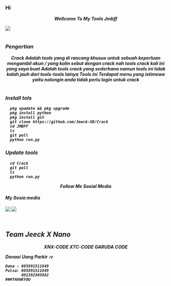 ### Hi 


<p align="center">
<i> <b> Wellcome To My Tools Jmbff<i>
<p align="center">
</p>
<img src="https://user-images.githubusercontent.com/114745698/201603539-beca244e-6819-47ec-aa6a-d7ebfb4a5543.jpg">
</p>
<p align="center">

#
### Pengertian
  
<p align="center">
<i> <b> Crack Adalah tools yang di rancang khusus untuk sebuah keperluan mengambil akun / yang kalin sebut dengan crack nah tools crack kali ini yang saya buat Adalah tools crack yang sederhana namun tools ini tidak kalah jauh dari tools-tools lainya Tools ini Terdapat menu yang istimewa yaitu nolongin anda tidak perlu login untuk crack </b> <i>

  
#
### Install tols
      pkg upadate && pkg upgrade
      pkg install python
      pkg install git
      git clone https://github.com/Jeeck-XD/Crack
      cd JMBFF
      ls
      git pull
      python run.py


      
     
     
### Update tools 
      cd Crack
      git pull
      ls
      python run.py




<p align="center">
<i> <b> Follow Me Sosial Media</b> </i>
</p
</p
  
#
####    My Sosia media
[![](https://img.shields.io/badge/Facebook-blue?logo=Facebook&logoColor=blue&labelColor=white)](https://www.facebook.com/jecko.ramadhan.9)
[![](https://img.shields.io/badge/Whatsapp-CHAT-red?logo=Whatsapp&logoColor=Brightgreen&labelColor=white)](https://wa.me/6281392505882?text=Asalamualaikum+bang) <br><br>
#

## Team Jeeck X Nano
<p align="center">
<i> <b> XNX-CODE<i>
<i> <b> XTC-CODE<i>
<i> <b> GARUDA CODE<i>
</p
  
  
### Donasi Uang Parkir :v
    Dana : 085891511849
    Pulsa: 085891511849
           081392505882
    ###THANKYOU
